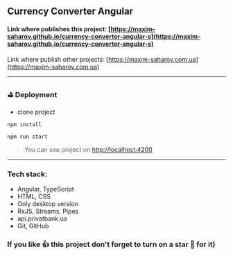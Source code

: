 
## Currency Converter Angular

#### Link where publishes this project: [https://maxim-saharov.github.io/currency-converter-angular-s](https://maxim-saharov.github.io/currency-converter-angular-s)

Link where publish other projects: [https://maxim-saharov.com.ua](https://maxim-saharov.com.ua)

***

[//]: <> (
How To deploy React App on Shared Hosting - in package.json
"homepage": "https://maxim-saharov.github.io/ReactKamasutra",
npm run build  // yarn build
deploy
//
как что то добавить в маркдаун
https://habr.com/ru/post/649363/
тут просто что то пишем и потом копируем сердечки и т.д.
https://lingojam.com/FancyLetters
https://gist.github.com/rxaviers/7360908
https://dillinger.io/
)

### ⛳️ Deployment

* clone project
```shell
npm install
```
```shell
npm run start
```
> You can see project on [http://localhost:4200](http://localhost:4200)  

***

### Tech stack:

* Angular, TypeScript
* HTML, CSS
* Only desktop version
* RxJS, Streams, Pipes
* api.privatbank.ua
* Git, GitHub

### If you like 👍 this project don't forget to turn on a star 💛 for it)


